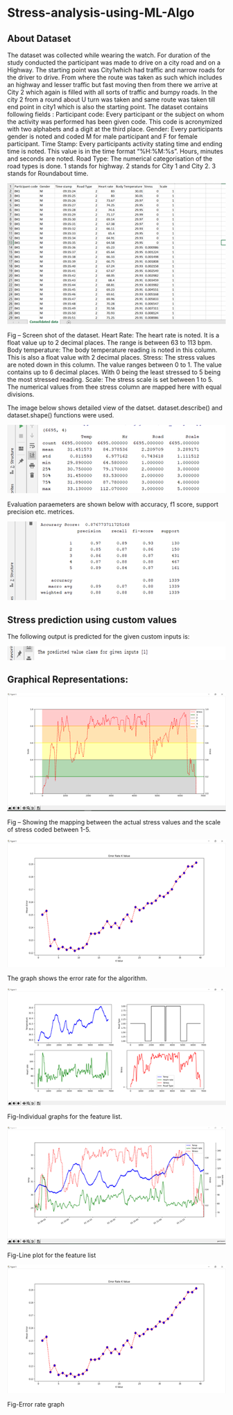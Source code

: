 # Stress-analysis-using-ML-Algo

## About Dataset
The dataset was collected while wearing the watch. For duration of the study conducted the participant was made to drive on a city road and on a Highway. The starting point was City1which had traffic and narrow roads for the driver to drive. From where the route was taken as such which includes an highway and lesser traffic but fast moving then from there we arrive at City 2 which again is filled with all sorts of traffic and bumpy roads. In the city 2 from a round about U turn was taken and same route was taken till end point in city1 which is also the starting point.
The dataset contains following fields :
Participant code: Every participant or the subject on whom the activity was performed has been given code. This code is acronymized with two alphabets and a digit at the third place.
Gender: Every participants gender is noted and coded M for male participant and F for female participant. 
Time Stamp: Every participants activity stating time and ending time is noted. This value is in the time format “%H:%M:%s”. Hours, minutes and seconds are noted.
Road Type: The numerical categorisation of the road types is done. 1 stands for highway. 2 stands for City 1 and City 2. 3 stands for Roundabout time.

![Test Image 1](https://github.com/Aarushi-1/Stress-analysis-using-ML-Algo/blob/master/Major%20Project%20Images/1_Dataset%20screenshot.png)

Fig – Screen shot of the dataset. 
Heart Rate: The heart rate is noted. It is a float value up to 2 decimal places. The range is between 63 to 113 bpm.
Body temperature: The body temperature reading is noted in this column. This is also a float value with 2 decimal places. 
Stress: The stress values are noted down in this column. The value ranges between 0 to 1. The value contains up to 6 decimal places. With 0 being the least stressed to 5 being the most stressed reading.
Scale: The stress scale is set between 1 to 5. The numerical values from thee stress column are mapped here with equal divisions.

The image below shows detailed view of the datset. dataset.describe() and dataset.shape() functions were used.

![describe dataset](https://github.com/Aarushi-1/Stress-analysis-using-ML-Algo/blob/master/Major%20Project%20Images/2_Dataset%20shape%20and%20describe.png)

Evaluation paraemeters are shown below with accuracy, f1 score, support precision etc. metrices.

![Evaluation Parameters](https://github.com/Aarushi-1/Stress-analysis-using-ML-Algo/blob/master/Major%20Project%20Images/3_Evaluation.png)

## Stress prediction using custom values

The following output is predicted for the given custom inputs is:

![Prediction result](https://github.com/Aarushi-1/Stress-analysis-using-ML-Algo/blob/master/Major%20Project%20Images/4_Predicted%20Output.png)

## Graphical Representations:

![coloured stress levels](https://github.com/Aarushi-1/Stress-analysis-using-ML-Algo/blob/master/Major%20Project%20Images/Mapped%20color%20coded%20graph.png)

Fig – Showing the mapping between the actual stress values and the scale of stress coded between 1-5.

![Error Image](https://github.com/Aarushi-1/Stress-analysis-using-ML-Algo/blob/master/Major%20Project%20Images/5_Error%20Rate%20Graph.png)

The graph shows the error rate for the algorithm.

![individual plots](https://github.com/Aarushi-1/Stress-analysis-using-ML-Algo/blob/master/Major%20Project%20Images/Individual%20graphs.png)

Fig-Individual graphs for the feature list.

![line plot](https://github.com/Aarushi-1/Stress-analysis-using-ML-Algo/blob/master/Major%20Project%20Images/Line%20Plot.png)

Fig-Line plot for the feature list

![error rate](https://github.com/Aarushi-1/Stress-analysis-using-ML-Algo/blob/master/Major%20Project%20Images/5_Error%20Rate%20Graph.png)

Fig-Error rate graph
